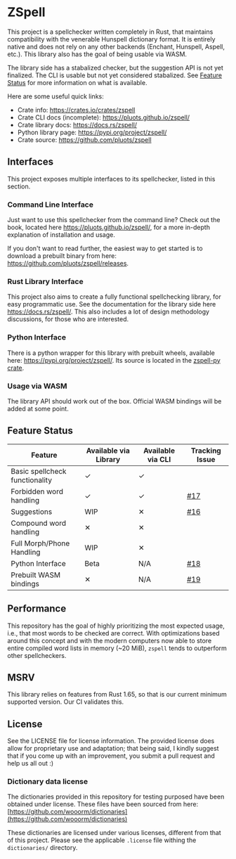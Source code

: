 # ZSpell

This project is a spellchecker written completely in Rust, that maintains
compatibility with the venerable Hunspell dictionary format. It is entirely
native and does not rely on any other backends (Enchant, Hunspell, Aspell,
etc.). This library also has the goal of being usable via WASM.

The library side has a stabalized checker, but the suggestion API is not yet
finalized. The CLI is usable but not yet considered stabalized. See
[Feature Status](#feature-status) for more information on what is available.

Here are some useful quick links:

- Crate info: <https://crates.io/crates/zspell>
- Crate CLI docs (incomplete): <https://pluots.github.io/zspell/>
- Crate library docs: <https://docs.rs/zspell/>
- Python library page: <https://pypi.org/project/zspell/>
- Crate source: <https://github.com/pluots/zspell>

## Interfaces

This project exposes multiple interfaces to its spellchecker, listed in
this section.

### Command Line Interface

Just want to use this spellchecker from the command line? Check out the book,
located here <https://pluots.github.io/zspell/>, for a more in-depth explanation
of installation and usage.

If you don't want to read further, the easiest way to get started is to download
a prebuilt binary from here: <https://github.com/pluots/zspell/releases>.

### Rust Library Interface

This project also aims to create a fully functional spellchecking library, for
easy programmatic use. See the documentation for the library side here
<https://docs.rs/zspell/>. This also includes a lot of design methodology
discussions, for those who are interested.

### Python Interface

There is a python wrapper for this library with prebuilt wheels, available
here: <https://pypi.org/project/zspell/>. Its source is located
in the [zspell-py crate](crates/zspell-py).

### Usage via WASM

The library API should work out of the box. Official WASM bindings will be
added at some point.

## Feature Status

| Feature                        | Available via Library | Available via CLI | Tracking Issue |
|--------------------------------|-----------------------|-------------------|----------------|
| Basic spellcheck functionality | ✓                     | ✓                 |                |
| Forbidden word handling        | ✓                     | ✓                 | [#17](https://github.com/pluots/zspell/issues/17) |
| Suggestions                    | WIP                   | ✕                 | [#16](https://github.com/pluots/zspell/issues/16) |
| Compound word handling         | ✕                     | ✕                 |                |
| Full Morph/Phone Handling      | WIP                   | ✕                 |                |
| Python Interface               | Beta                  | N/A               | [#18](https://github.com/pluots/zspell/issues/18) |
| Prebuilt WASM bindings         | ✕                     | N/A               | [#19](https://github.com/pluots/zspell/issues/19) |

## Performance

This repository has the goal of highly prioritizing the most expected usage,
i.e., that most words to be checked are correct. With optimizations based around
this concept and with the modern computers now able to store entire compiled
word lists in memory (~20 MiB), `zspell` tends to outperform other spellcheckers.

## MSRV

This library relies on features from Rust 1.65, so that is our current minimum
supported version. Our CI validates this.

## License

See the LICENSE file for license information. The provided license does allow
for proprietary use and adaptation; that being said, I kindly suggest that if
you come up with an improvement, you submit a pull request and help us all out
:)

### Dictionary data license

The dictionaries provided in this repository for testing purposed have been
obtained under license. These files have been sourced from here:
[https://github.com/wooorm/dictionaries](https://github.com/wooorm/dictionaries)

These dictionaries are licensed under various licenses, different from that of
this project. Please see the applicable `.license` file withing the
`dictionaries/` directory.
